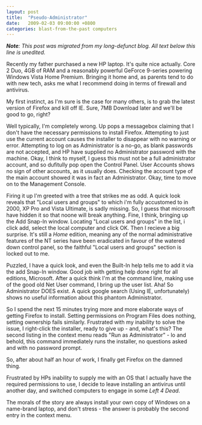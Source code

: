 ```yaml
---
layout: post
title:  "Pseudo-Administrator"
date:   2009-02-03 09:00:00 +0800
categories: blast-from-the-past computers
---
```


_**Note**: This post was migrated from my long-defunct blog. All text below this line is unedited._

Recently my father purchased a new HP laptop. It's quite nice actually. Core 2 Duo, 4GB of RAM and a reasonably powerful GeForce 9-series powering Windows Vista Home Premium. Bringing it home and, as parents tend to do with new tech, asks me what I recommend doing in terms of firewall and antivirus.

My first instinct, as I'm sure is the case for many others, is to grab the latest version of Firefox and kill off IE. Sure, 7MB Download later and we'll be good to go, right?

Well typically, I'm completely wrong. Up pops a messagebox claiming that I don't have the necessary permissions to install Firefox. Attempting to just use the current account causes the installer to disappear with no warning or error. Attempting to log on as Administrator is a no-go, as blank passwords are not accepted, and HP have supplied no Administrator password with the machine. Okay, I think to myself, I guess this must not be a full administrator account, and so dufitully pop open the Control Panel. User Accounts shows no sign of other accounts, as it usually does. Checking the account type of the main account showed it was in fact an Administrator. Okay, time to move on to the Management Console.

Firing it up I'm greeted with a tree that strikes me as odd. A quick look reveals that "Local users and groups" to which i'm fully accustomed to in 2000, XP Pro and Vista Ultimate, is sadly missing. So, I guess that microsoft have hidden it so that noone will break anything. Fine, I think, bringing up the Add Snap-In window. Locating "Local users and groups" in the list, i click add, select the local computer and click OK. Then I recieve a big surprise. It's still a *Home* edition, meaning any of the normal administrative features of the NT series have been eradicated in favour of the watered down control panel, so the faithful "Local users and groups" section is locked out to me.

Puzzled, I have a quick look, and even the Built-In help tells me to add it via the add Snap-In window. Good job with getting help done right for all editions, Microsoft. After a quick think I'm at the command line, making use of the good old Net User command, I bring up the user list. Aha! So Administrator DOES exist. A quick google search (Using IE, unfortunately) shows no useful information about this phantom Administrator.

So I spend the next 15 minutes trying more and more elaborate ways of getting Firefox to install. Setting permissions on Program Files does nothing, setting ownership fails similarly. Frustrated with my inability to solve the issue, I right-click the installer, ready to give up - and, what's this? The second listing in the context menu reads "Run as Administrator" - lo and behold, this command immediately runs the installer, no questions asked and with no password prompt.

So, after about half an hour of work, I finally get Firefox on the damned thing.

Frustrated by HPs inability to supply me with an OS that I actually have the required permissions to use, I decide to leave installing an antivirus until another day, and switched computers to engage in some *Left 4 Dead*.

The morals of the story are always install your own copy of Windows on a name-brand laptop, and don't stress - the answer is probably the second entry in the context menu.

